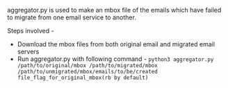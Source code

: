 aggregator.py is used to make an mbox file of the emails which have failed to migrate from one email service to another.

Steps involved - 
 * Download the mbox files from both original email and migrated email servers
 * Run aggregator.py with following command - `python3 aggregator.py /path/to/original/mbox /path/to/migrated/mbox /path/to/unmigrated/mbox/emails/to/be/created  file_flag_for_original_mbox(rb by default)` 
    